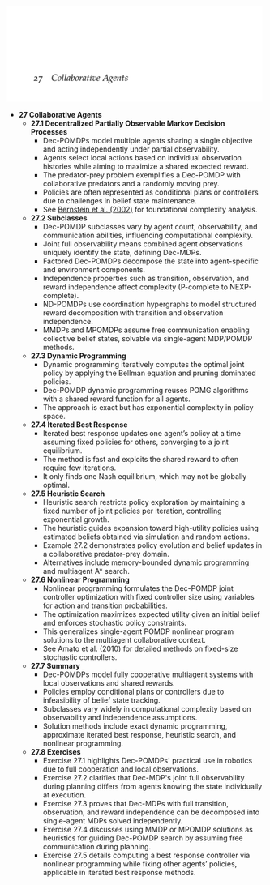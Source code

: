 ![ADFM-27-collaborative-agents](ADFM-27-collaborative-agents.best.png)

- **27 Collaborative Agents**
  - **27.1 Decentralized Partially Observable Markov Decision Processes**
    - Dec-POMDPs model multiple agents sharing a single objective and acting independently under partial observability.  
    - Agents select local actions based on individual observation histories while aiming to maximize a shared expected reward.  
    - The predator-prey problem exemplifies a Dec-POMDP with collaborative predators and a randomly moving prey.  
    - Policies are often represented as conditional plans or controllers due to challenges in belief state maintenance.  
    - See [Bernstein et al. (2002)](https://doi.org/10.1287/moor.27.4.819.295) for foundational complexity analysis.  
  - **27.2 Subclasses**
    - Dec-POMDP subclasses vary by agent count, observability, and communication abilities, influencing computational complexity.  
    - Joint full observability means combined agent observations uniquely identify the state, defining Dec-MDPs.  
    - Factored Dec-POMDPs decompose the state into agent-specific and environment components.  
    - Independence properties such as transition, observation, and reward independence affect complexity (P-complete to NEXP-complete).  
    - ND-POMDPs use coordination hypergraphs to model structured reward decomposition with transition and observation independence.  
    - MMDPs and MPOMDPs assume free communication enabling collective belief states, solvable via single-agent MDP/POMDP methods.  
  - **27.3 Dynamic Programming**
    - Dynamic programming iteratively computes the optimal joint policy by applying the Bellman equation and pruning dominated policies.  
    - Dec-POMDP dynamic programming reuses POMG algorithms with a shared reward function for all agents.  
    - The approach is exact but has exponential complexity in policy space.  
  - **27.4 Iterated Best Response**
    - Iterated best response updates one agent’s policy at a time assuming fixed policies for others, converging to a joint equilibrium.  
    - The method is fast and exploits the shared reward to often require few iterations.  
    - It only finds one Nash equilibrium, which may not be globally optimal.  
  - **27.5 Heuristic Search**
    - Heuristic search restricts policy exploration by maintaining a fixed number of joint policies per iteration, controlling exponential growth.  
    - The heuristic guides expansion toward high-utility policies using estimated beliefs obtained via simulation and random actions.  
    - Example 27.2 demonstrates policy evolution and belief updates in a collaborative predator-prey domain.  
    - Alternatives include memory-bounded dynamic programming and multiagent A* search.  
  - **27.6 Nonlinear Programming**
    - Nonlinear programming formulates the Dec-POMDP joint controller optimization with fixed controller size using variables for action and transition probabilities.  
    - The optimization maximizes expected utility given an initial belief and enforces stochastic policy constraints.  
    - This generalizes single-agent POMDP nonlinear program solutions to the multiagent collaborative context.  
    - See Amato et al. (2010) for detailed methods on fixed-size stochastic controllers.  
  - **27.7 Summary**
    - Dec-POMDPs model fully cooperative multiagent systems with local observations and shared rewards.  
    - Policies employ conditional plans or controllers due to infeasibility of belief state tracking.  
    - Subclasses vary widely in computational complexity based on observability and independence assumptions.  
    - Solution methods include exact dynamic programming, approximate iterated best response, heuristic search, and nonlinear programming.  
  - **27.8 Exercises**
    - Exercise 27.1 highlights Dec-POMDPs' practical use in robotics due to full cooperation and local observations.  
    - Exercise 27.2 clarifies that Dec-MDP's joint full observability during planning differs from agents knowing the state individually at execution.  
    - Exercise 27.3 proves that Dec-MDPs with full transition, observation, and reward independence can be decomposed into single-agent MDPs solved independently.  
    - Exercise 27.4 discusses using MMDP or MPOMDP solutions as heuristics for guiding Dec-POMDP search by assuming free communication during planning.  
    - Exercise 27.5 details computing a best response controller via nonlinear programming while fixing other agents’ policies, applicable in iterated best response methods.
